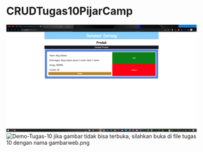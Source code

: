 # CRUDTugas10PijarCamp

![](https://github.com/CristianGunawan/CRUDTugas10PijarCamp/blob/main/Tugas%2010/gambarweb.png)
![Demo-Tugas-10](https://user-images.githubusercontent.com/126037684/220628837-5418f70d-0dcc-487e-b17e-415705cff53f.gif)
jika gambar tidak bisa terbuka, silahkan buka di file tugas 10 dengan nama gambarweb.png
